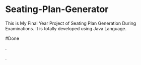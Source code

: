 # Seating-Plan-Generator

This is My Final Year Project of Seating Plan Generation During Examinations. It is totally developed using Java Language.






























#Done



































































































.




































































































































































































































































































































































































































































































.






































